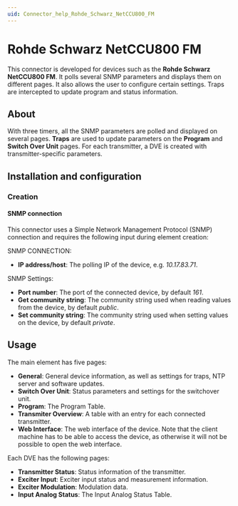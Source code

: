 ```yaml
---
uid: Connector_help_Rohde_Schwarz_NetCCU800_FM
---
```


# Rohde Schwarz NetCCU800 FM

This connector is developed for devices such as the **Rohde Schwarz NetCCU800 FM**. It polls several SNMP parameters and displays them on different pages. It also allows the user to configure certain settings. Traps are intercepted to update program and status information.

## About

With three timers, all the SNMP parameters are polled and displayed on several pages. **Traps** are used to update parameters on the **Program** and **Switch Over Unit** pages. For each transmitter, a DVE is created with transmitter-specific parameters.

## Installation and configuration

### Creation

#### SNMP connection

This connector uses a Simple Network Management Protocol (SNMP) connection and requires the following input during element creation:

SNMP CONNECTION:

- **IP address/host**: The polling IP of the device, e.g. *10.17.83.71*.

SNMP Settings:

- **Port number**: The port of the connected device, by default *161*.
- **Get community string**: The community string used when reading values from the device, by default *public*.
- **Set community string**: The community string used when setting values on the device, by default *private*.

## Usage

The main element has five pages:

- **General**: General device information, as well as settings for traps, NTP server and software updates.
- **Switch Over Unit**: Status parameters and settings for the switchover unit.
- **Program**: The Program Table.
- **Transmiter Overview**: A table with an entry for each connected transmitter.
- **Web Interface**: The web interface of the device. Note that the client machine has to be able to access the device, as otherwise it will not be possible to open the web interface.

Each DVE has the following pages:

- **Transmitter Status**: Status information of the transmitter.
- **Exciter Input**: Exciter input status and measurement information.
- **Exciter Modulation**: Modulation data.
- **Input Analog Status**: The Input Analog Status Table.
